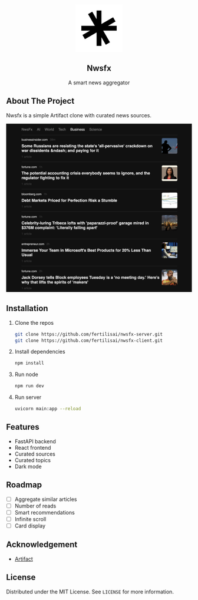 <!-- PROJECT LOGO -->
<br />
<div align="center">
  <a href="https://github.com/fertilisai/nwsfx-client">
    <img src="src/assets/favicon.svg" alt="Logo" width="128" height="128">
  </a>

  <h2 align="center">Nwsfx</h2>

  <p align="center">
    A smart news aggregator
  </p>
</div>

<!-- ABOUT THE PROJECT -->

## About The Project

Nwsfx is a simple Artifact clone with curated news sources.

![Nwsfx-screenshot](src/assets/Screenshot.png)

<!-- INSTALLATION -->

## Installation

1. Clone the repos
   ```sh
   git clone https://github.com/fertilisai/nwsfx-server.git
   git clone https://github.com/fertilisai/nwsfx-client.git
   ```
2. Install dependencies
   ```sh
   npm install
   ```
3. Run node
   ```sh
   npm run dev
   ```
4. Run server
   ```sh
   uvicorn main:app --reload
   ```

<!-- FEATURES -->

## Features

- FastAPI backend
- React frontend
- Curated sources
- Curated topics
- Dark mode

<!-- ROADMAP -->

## Roadmap

- [ ] Aggregate similar articles
- [ ] Number of reads
- [ ] Smart recommendations
- [ ] Infinite scroll
- [ ] Card display

<!-- ACKNOWLEDGEMENT -->

## Acknowledgement

- [Artifact](https://artifact.news/)

<!-- LICENSE -->

## License

Distributed under the MIT License. See `LICENSE` for more information.
